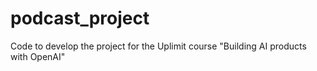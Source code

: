 # podcast_project
Code to develop the project for the Uplimit course "Building AI products with OpenAI"
